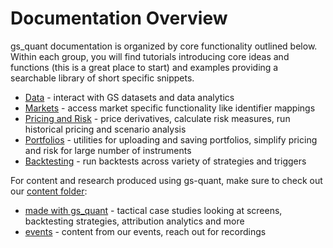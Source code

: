 # Documentation Overview

gs_quant documentation is organized by core functionality outlined below. Within each group, you will find tutorials introducing core ideas and functions (this is a great place to start) and examples providing a searchable library of short specific snippets.
 
 - [Data](https://nbviewer.jupyter.org/github/goldmansachs/gs-quant/tree/master/gs_quant/documentation/00_data/) - interact with GS datasets and data analytics
 - [Markets](https://nbviewer.jupyter.org/github/goldmansachs/gs-quant/tree/master/gs_quant/documentation/01_markets/) - access market specific functionality like identifier mappings 
 - [Pricing and Risk](https://nbviewer.jupyter.org/github/goldmansachs/gs-quant/tree/master/gs_quant/documentation/02_pricing_and_risk/) - price derivatives, calculate risk measures, run historical pricing and scenario analysis
 - [Portfolios](https://nbviewer.jupyter.org/github/goldmansachs/gs-quant/tree/master/gs_quant/documentation/03_portfolios/) - utilities for uploading and saving portfolios, simplify pricing and risk for large number of instruments
 - [Backtesting](https://nbviewer.jupyter.org/github/goldmansachs/gs-quant/tree/master/gs_quant/documentation/04_backtesting/) - run backtests across variety of strategies and triggers

For content and research produced using gs-quant, make sure to check out our [content folder](https://nbviewer.jupyter.org/github/goldmansachs/gs-quant/tree/master/gs_quant/content/):

- [made with gs_quant](https://nbviewer.jupyter.org/github/goldmansachs/gs-quant/tree/master/gs_quant/content/made_with_gs_quant/) - tactical case studies looking at screens, backtesting strategies, attribution analytics and more
- [events](https://nbviewer.jupyter.org/github/goldmansachs/gs-quant/tree/master/gs_quant/content/events/) - content from our events, reach out for recordings